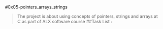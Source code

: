 #0x05-pointers_arrays_strings
> The project is about using concepts of pointers, strings and arrays at C as part of ALX software course
##Task List :
